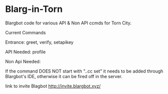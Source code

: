 # Blarg-in-Torn
Blargbot code for various API & Non API ccmds for Torn City.

Current Commands

Entrance:
greet,
verify,
setapikey


API Needed:
profile


Non Api Needed:




If the command DOES NOT start with "..cc set" it needs to be added through Blargbot's IDE, otherwise it can be fired off in the server. 

link to invite Blagbot
http://invite.blargbot.xyz/
